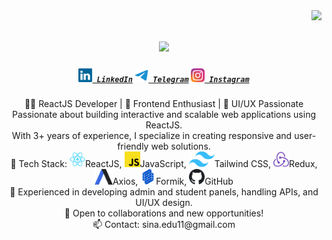 <img align="right" src="https://visitor-badge.laobi.icu/badge?page_id=SinaAce.SinaAce">

<h1 align="center">
  <a href="https://git.io/typing-svg">
    <img src="https://readme-typing-svg.herokuapp.com/?lines=Hello,+There!+👋;This+is+Sina+Mohammadi....;Nice+to+meet+you!+💜&center=true&size=30">
  </a>
</h1>

<h5 align="center">
  <code><a href="https://www.linkedin.com/in/sinaedu11/" title="LinkedIn Profile"><img width="22" src="./images/linkedin.svg"> LinkedIn</a></code>
  <code><a href="https://t.me/Sinaace11" title="Telegram Profile"><img width="22" src="./images/telegram.svg"> Telegram</a></code>
  <code><a href="https://www.instagram.com/sinamohammadi___04/" title="Instagram Profile"><img width="22" src="./images/instagram.svg"> Instagram</a></code>
</h5>

<p align="center">
  👨‍💻 ReactJS Developer | 🚀 Frontend Enthusiast | 🎨 UI/UX Passionate  
  
<br>
Passionate about building interactive and scalable web applications using ReactJS.  <br>
With 3+ years of experience, I specialize in creating responsive and user-friendly web solutions.  
<br>
🔹 Tech Stack: <img title="C" height="25" src="./images/react-original.svg">ReactJS, <img title="C" height="25" src="./images/javascript.svg">JavaScript, <img title="C" height="25" src="./images/Tailwind_CSS_Logo.svg.png">Tailwind CSS, <img title="C" height="25" src="./images/redux.svg">Redux, <img title="C" height="25" src="./images/axios.png">Axios, <img title="C" height="25" src="./images/preview.png">Formik, <img title="C" height="25" src="./images/Octicons-mark-github.svg">GitHub  <br>
🔹 Experienced in developing admin and student panels, handling APIs, and UI/UX design.  <br>
🔹 Open to collaborations and new opportunities!  <br>
  📫 Contact: sina.edu11@gmail.com
  <br>
</p>
